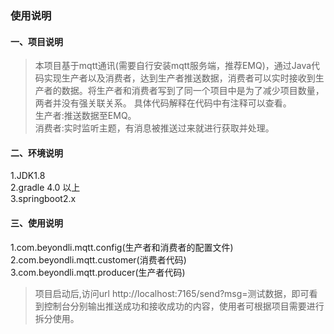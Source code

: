 ### 使用说明
#### 一、项目说明
> 本项目基于mqtt通讯(需要自行安装mqtt服务端，推荐EMQ)，通过Java代码实现生产者以及消费者，达到生产者推送数据，消费者可以实时接收到生产者的数据。将生产者和消费者写到了同一个项目中是为了减少项目数量，两者并没有强关联关系。
具体代码解释在代码中有注释可以查看。  
生产者:推送数据至EMQ。  
消费者:实时监听主题，有消息被推送过来就进行获取并处理。  
#### 二、环境说明
1.JDK1.8   
2.gradle 4.0 以上  
3.springboot2.x
#### 三、使用说明
1.com.beyondli.mqtt.config(生产者和消费者的配置文件)  
2.com.beyondli.mqtt.customer(消费者代码)  
3.com.beyondli.mqtt.producer(生产者代码)  
> 项目启动后,访问url http://localhost:7165/send?msg=测试数据，即可看到控制台分别输出推送成功和接收成功的内容，使用者可根据项目需要进行拆分使用。